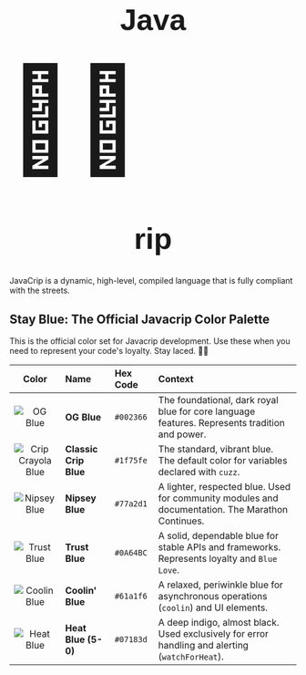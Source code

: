 <h1 align="center" style="font-size: 52px; font-weight: bold; font-family: sans-serif;">
  Java
  </h1>
  <span style="font-size: 180px; vertical-align: middle; margin: 0 -5px;">🤏🏿</span>
  <h1 align="center" style="font-size: 52px; font-weight: bold; font-family: sans-serif;">
  rip
</h1>

JavaCrip is a dynamic, high-level, compiled language that is fully compliant with the streets. 

## Stay Blue: The Official Javacrip Color Palette

This is the official color set for Javacrip development. Use these when you need to represent your code's loyalty. Stay laced.
🤏🏿
<table>
  <thead>
    <tr>
      <th align="center">Color</th>
      <th align="left">Name</th>
      <th align="left">Hex Code</th>
      <th align="left">Context</th>
    </tr>
  </thead>
  <tbody>
    <tr>
      <td align="center"><img src="https://placehold.co/60x40/002366/002366.png" alt="OG Blue"></td>
      <td><b>OG Blue</b></td>
      <td><code>#002366</code></td>
      <td>The foundational, dark royal blue for core language features. Represents tradition and power.</td>
    </tr>
    <tr>
      <td align="center"><img src="https://placehold.co/60x40/1f75fe/1f75fe.png" alt="Crip Crayola Blue"></td>
      <td><b>Classic Crip Blue</b></td>
      <td><code>#1f75fe</code></td>
      <td>The standard, vibrant blue. The default color for variables declared with <code>cuzz</code>.</td>
    </tr>
    <tr>
      <td align="center"><img src="https://placehold.co/60x40/77a2d1/77a2d1.png" alt="Nipsey Blue"></td>
      <td><b>Nipsey Blue</b></td>
      <td><code>#77a2d1</code></td>
      <td>A lighter, respected blue. Used for community modules and documentation. The Marathon Continues.</td>
    </tr>
    <tr>
      <td align="center"><img src="https://placehold.co/60x40/0A64BC/0A64BC.png" alt="Trust Blue"></td>
      <td><b>Trust Blue</b></td>
      <td><code>#0A64BC</code></td>
      <td>A solid, dependable blue for stable APIs and frameworks. Represents loyalty and <code>Blue Love</code>.</td>
    </tr>
     <tr>
      <td align="center"><img src="https://placehold.co/60x40/61a1f6/61a1f6.png" alt="Coolin Blue"></td>
      <td><b>Coolin' Blue</b></td>
      <td><code>#61a1f6</code></td>
      <td>A relaxed, periwinkle blue for asynchronous operations (<code>coolin</code>) and UI elements.</td>
    </tr>
    <tr>
      <td align="center"><img src="https://placehold.co/60x40/07183d/07183d.png" alt="Heat Blue"></td>
      <td><b>Heat Blue (5-0)</b></td>
      <td><code>#07183d</code></td>
      <td>A deep indigo, almost black. Used exclusively for error handling and alerting (<code>watchForHeat</code>).</td>
    </tr>
  </tbody>
</table>
